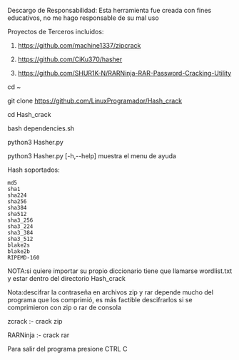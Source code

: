 
Descargo de Responsabilidad: Esta herramienta fue creada con fines educativos, no me hago responsable de su mal uso

Proyectos de Terceros incluidos:

1) https://github.com/machine1337/zipcrack
   
2) https://github.com/CiKu370/hasher
   
3) https://github.com/SHUR1K-N/RARNinja-RAR-Password-Cracking-Utility

   
cd ~

git clone https://github.com/LinuxProgramador/Hash_crack

cd Hash_crack

bash dependencies.sh

python3 Hasher.py

python3 Hasher.py [-h,--help]  muestra el menu de ayuda 

Hash soportados:

    md5
    sha1
    sha224
    sha256
    sha384                                                                     
    sha512      
    sha3_256
    sha3_224
    sha3_384
    sha3_512
    blake2s
    blake2b
    RIPEMD-160

NOTA:si quiere importar su propio diccionario tiene que llamarse wordlist.txt y estar dentro del directorio Hash_crack

Nota:descifrar la contraseña en archivos zip y rar depende mucho del programa que los comprimió, es más factible descifrarlos si se comprimieron con zip o rar de consola

zcrack :- crack zip

RARNinja :- crack rar

Para salir del programa presione CTRL C
